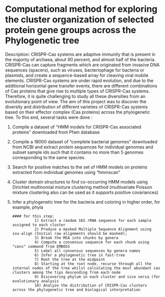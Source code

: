 # Computational method for exploring the cluster organization of selected protein gene groups across the Phylogenetic tree


Description:
CRISPR-Cas systems are adaptive immunity that is present in the majority of archaea, about 90 percent, and almost half of the bacteria. CRISPR-Cas can capture fragments which are originated from invasive DNA sequences (spacers),  such as viruses, bacteriophage for bacteria or plasmids, and create a sequence-based array for cleaving viral mobile elements. CRISPR-Cas systems are under rapid evolution, and due to the additional horizontal gene transfer events, there are different combinations of Cas proteins that give rise to multiple types of CRISPR-Cas systems. Therefore, it is quite challenging to study all these diversities from an evolutionary point of view. The aim of this project was to discover the diversity and distribution of different varieties of CRISPR-Cas systems based on their effector complex (Cas proteins) across the phylogenetic tree. To this end, several tasks were done :

 1) Compile a dataset of “HMM models for CRISPR-Cas associated proteins” downloaded from Pfam database
 2) Compile a 18000 dataset of “complete bacterial genomes” downloaded from NCBI and extract protein sequences for individual genomes and subset sample ids such that it contains no more than 5 genomes corresponding to the same species.
 3) Search for positive matches to the set of HMM models on proteins extracted from individual genomes
 using “hmmscan”
 4) Cluster domain structures to find co-occurring HMM models using Dirichlet multinomial mixture clustering method (multivariate Poisson mixture clustering also can be used as it supports positive covariances)
 5) Infer a phylogenetic tree for the bacteria and coloring in higher order, for example, phyla
 
        #### for this step:
                  1) Extract a random 16S rRNA sequence for each sample assigned to each cluster
                  2) Produce a masked Multiple Sequence Alignment using ssu-align (Initial raw alignments should be masked);
                  3) Break the MSA into chunks by genera 
                  4) Compute a consensus sequence for each chunk using "cons" command from EMBOSS 
                  5) Lebel all consensus sequences by genera names
                  6) Infer a phylogenetic tree in fast-tree
                  7) Root the tree at the midpoint
                  8) Starting at the root node, recurse through all the internal nodes of the tree whilst calculating the most abundant cas clusters among the tips descending from each node
                  9) Discovering phylum in each cluster and vice versa (for evolutionary analysis
                  10) Analyze the distribution of CRISPR-Cas clusters across the phylogenetic tree and biological interpretation
                  
                  

